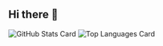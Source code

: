 ## Hi there 👋

![GitHub Stats Card](https://github-readme-stats.vercel.app/api?username=orsenthil&show_icons=true)
![Top Languages Card](https://github-readme-stats.vercel.app/api/top-langs/?username=orsenthil&show_icons=true)
